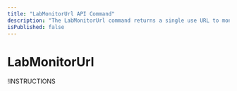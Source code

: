 ```yaml
---
title: "LabMonitorUrl API Command"
description: "The LabMonitorUrl command returns a single use URL to monitor a lab instance."
isPublished: false
---
```


# LabMonitorUrl

!INSTRUCTIONS[](https://raw.githubusercontent.com/LearnOnDemandSystems/docs/master/lod/lod-api/api-deprecate-message.md)

<!--
The **LabMonitorUrl** command returns a single use URL to monitor a lab instance. 

## Parameters

|Name|Type|Required|Note|
|--- |--- |--- |--- |
|labInstanceId|Long|Yes|The unique identifier of the lab instance.

## Response 

|Property|Type|Nullable|Note|
|--- |--- |--- |--- |
|URL|String||The URL 
|Status|Integer|No|Indicates the status of the API request.
||||0 = Error
||||1 = Success|
|Error|String|True|In the event of an error, this will contain a detailed error message.|

## Example Usage

Imagine… A user has a lab instance with an ID = 4449999.

```
https://labondemand.com/api/v3/LabMonitorUrl?LabInstanceId=4449999
```

## Example Response
```linenums
{
    "Url": "https://labondemand.com/access/ab1c2345-6d7b-890e-f1gh-234ij5kl6m7n?monitor=1",
    "Error": null,
    "Status": 1
}
```
-->